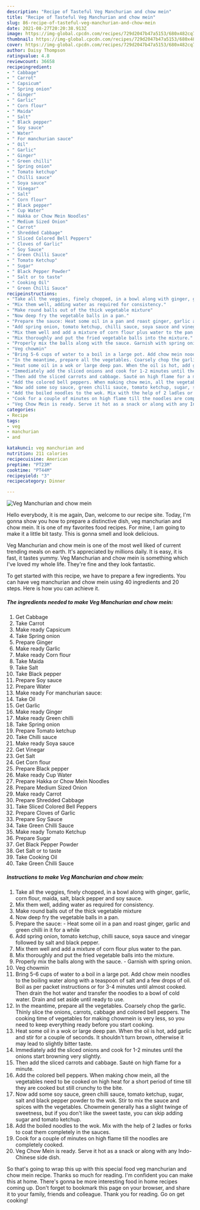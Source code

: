 ```yaml
---
description: "Recipe of Tasteful Veg Manchurian and chow mein"
title: "Recipe of Tasteful Veg Manchurian and chow mein"
slug: 86-recipe-of-tasteful-veg-manchurian-and-chow-mein
date: 2021-08-27T20:20:38.913Z
image: https://img-global.cpcdn.com/recipes/729d2047b47a5153/680x482cq70/veg-manchurian-and-chow-mein-recipe-main-photo.jpg
thumbnail: https://img-global.cpcdn.com/recipes/729d2047b47a5153/680x482cq70/veg-manchurian-and-chow-mein-recipe-main-photo.jpg
cover: https://img-global.cpcdn.com/recipes/729d2047b47a5153/680x482cq70/veg-manchurian-and-chow-mein-recipe-main-photo.jpg
author: Daisy Thompson
ratingvalue: 4.8
reviewcount: 36658
recipeingredient:
- " Cabbage"
- " Carrot"
- " Capsicum"
- " Spring onion"
- " Ginger"
- " Garlic"
- " Corn flour"
- " Maida"
- " Salt"
- " Black pepper"
- " Soy sauce"
- " Water"
- " For manchurian sauce"
- " Oil"
- " Garlic"
- " Ginger"
- " Green chilli"
- " Spring onion"
- " Tomato ketchup"
- " Chilli sauce"
- " Soya sauce"
- " Vinegar"
- " Salt"
- " Corn flour"
- " Black pepper"
- " Cup Water"
- " Hakka or Chow Mein Noodles"
- " Medium Sized Onion"
- " Carrot"
- " Shredded Cabbage"
- " Sliced Colored Bell Peppers"
- " Cloves of Garlic"
- " Soy Sauce"
- " Green Chilli Sauce"
- " Tomato Ketchup"
- " Sugar"
- " Black Pepper Powder"
- " Salt or to taste"
- " Cooking Oil"
- " Green Chilli Sauce"
recipeinstructions:
- "Take all the veggies, finely chopped, in a bowl along with ginger, garlic, corn flour, maida, salt, black pepper and soy sauce."
- "Mix them well, adding water as required for consistency."
- "Make round balls out of the thick vegetable mixture"
- "Now deep fry the vegetable balls in a pan."
- "Prepare the sauce: Heat some oil in a pan and roast ginger, garlic and green chilli in it for a while"
- "Add spring onion, tomato ketchup, chilli sauce, soya sauce and vinegar followed by salt and black pepper."
- "Mix them well and add a mixture of corn flour plus water to the pan."
- "Mix thoroughly and put the fried vegetable balls into the mixture."
- "Properly mix the balls along with the sauce. Garnish with spring onion."
- "Veg chowmin"
- "Bring 5-6 cups of water to a boil in a large pot. Add chow mein noodles to the boiling water along with a teaspoon of salt and a few drops of oil. Boil as per packet instructions or for 3-4 minutes until almost cooked. Then drain the hot water and transfer the noodles to a bowl of cold water. Drain and set aside until ready to use."
- "In the meantime, prepare all the vegetables. Coarsely chop the garlic. Thinly slice the onions, carrots, cabbage and colored bell peppers. The cooking time of vegetables for making chowmein is very less, so you need to keep everything ready before you start cooking."
- "Heat some oil in a wok or large deep pan. When the oil is hot, add garlic and stir for a couple of seconds. It shouldn&#39;t turn brown, otherwise it may lead to slightly bitter taste."
- "Immediately add the sliced onions and cook for 1-2 minutes until the onions start browning very slightly."
- "Then add the sliced carrots and cabbage. Sauté on high flame for a minute."
- "Add the colored bell peppers. When making chow mein, all the vegetables need to be cooked on high heat for a short period of time till they are cooked but still crunchy to the bite."
- "Now add some soy sauce, green chilli sauce, tomato ketchup, sugar, salt and black pepper powder to the wok. Stir to mix the sauce and spices with the vegetables. Chowmein generally has a slight twinge of sweetness, but if you don&#39;t like the sweet taste, you can skip adding sugar and tomato ketchup."
- "Add the boiled noodles to the wok. Mix with the help of 2 ladles or forks to coat them completely in the sauces."
- "Cook for a couple of minutes on high flame till the noodles are completely cooked."
- "Veg Chow Mein is ready. Serve it hot as a snack or along with any Indo-Chinese side dish."
categories:
- Recipe
tags:
- veg
- manchurian
- and

katakunci: veg manchurian and 
nutrition: 211 calories
recipecuisine: American
preptime: "PT23M"
cooktime: "PT44M"
recipeyield: "3"
recipecategory: Dinner

---
```



![Veg Manchurian and chow mein](https://img-global.cpcdn.com/recipes/729d2047b47a5153/680x482cq70/veg-manchurian-and-chow-mein-recipe-main-photo.jpg)

Hello everybody, it is me again, Dan, welcome to our recipe site. Today, I'm gonna show you how to prepare a distinctive dish, veg manchurian and chow mein. It is one of my favorites food recipes. For mine, I am going to make it a little bit tasty. This is gonna smell and look delicious.

Veg Manchurian and chow mein is one of the most well liked of current trending meals on earth. It's appreciated by millions daily. It is easy, it is fast, it tastes yummy. Veg Manchurian and chow mein is something which I've loved my whole life. They're fine and they look fantastic.




To get started with this recipe, we have to prepare a few ingredients. You can have veg manchurian and chow mein using 40 ingredients and 20 steps. Here is how you can achieve it.

<!--inarticleads1-->

##### The ingredients needed to make Veg Manchurian and chow mein:

1. Get  Cabbage
1. Take  Carrot
1. Make ready  Capsicum
1. Take  Spring onion
1. Prepare  Ginger
1. Make ready  Garlic
1. Make ready  Corn flour
1. Take  Maida
1. Take  Salt
1. Take  Black pepper
1. Prepare  Soy sauce
1. Prepare  Water
1. Make ready  For manchurian sauce:
1. Take  Oil
1. Get  Garlic
1. Make ready  Ginger
1. Make ready  Green chilli
1. Take  Spring onion
1. Prepare  Tomato ketchup
1. Take  Chilli sauce
1. Make ready  Soya sauce
1. Get  Vinegar
1. Get  Salt
1. Get  Corn flour
1. Prepare  Black pepper
1. Make ready  Cup Water
1. Prepare  Hakka or Chow Mein Noodles
1. Prepare  Medium Sized Onion
1. Make ready  Carrot
1. Prepare  Shredded Cabbage
1. Take  Sliced Colored Bell Peppers
1. Prepare  Cloves of Garlic
1. Prepare  Soy Sauce
1. Take  Green Chilli Sauce
1. Make ready  Tomato Ketchup
1. Prepare  Sugar
1. Get  Black Pepper Powder
1. Get  Salt or to taste
1. Take  Cooking Oil
1. Take  Green Chilli Sauce




<!--inarticleads2-->

##### Instructions to make Veg Manchurian and chow mein:

1. Take all the veggies, finely chopped, in a bowl along with ginger, garlic, corn flour, maida, salt, black pepper and soy sauce.
1. Mix them well, adding water as required for consistency.
1. Make round balls out of the thick vegetable mixture
1. Now deep fry the vegetable balls in a pan.
1. Prepare the sauce: - Heat some oil in a pan and roast ginger, garlic and green chilli in it for a while
1. Add spring onion, tomato ketchup, chilli sauce, soya sauce and vinegar followed by salt and black pepper.
1. Mix them well and add a mixture of corn flour plus water to the pan.
1. Mix thoroughly and put the fried vegetable balls into the mixture.
1. Properly mix the balls along with the sauce. - Garnish with spring onion.
1. Veg chowmin
1. Bring 5-6 cups of water to a boil in a large pot. Add chow mein noodles to the boiling water along with a teaspoon of salt and a few drops of oil. Boil as per packet instructions or for 3-4 minutes until almost cooked. Then drain the hot water and transfer the noodles to a bowl of cold water. Drain and set aside until ready to use.
1. In the meantime, prepare all the vegetables. Coarsely chop the garlic. Thinly slice the onions, carrots, cabbage and colored bell peppers. The cooking time of vegetables for making chowmein is very less, so you need to keep everything ready before you start cooking.
1. Heat some oil in a wok or large deep pan. When the oil is hot, add garlic and stir for a couple of seconds. It shouldn&#39;t turn brown, otherwise it may lead to slightly bitter taste.
1. Immediately add the sliced onions and cook for 1-2 minutes until the onions start browning very slightly.
1. Then add the sliced carrots and cabbage. Sauté on high flame for a minute.
1. Add the colored bell peppers. When making chow mein, all the vegetables need to be cooked on high heat for a short period of time till they are cooked but still crunchy to the bite.
1. Now add some soy sauce, green chilli sauce, tomato ketchup, sugar, salt and black pepper powder to the wok. Stir to mix the sauce and spices with the vegetables. Chowmein generally has a slight twinge of sweetness, but if you don&#39;t like the sweet taste, you can skip adding sugar and tomato ketchup.
1. Add the boiled noodles to the wok. Mix with the help of 2 ladles or forks to coat them completely in the sauces.
1. Cook for a couple of minutes on high flame till the noodles are completely cooked.
1. Veg Chow Mein is ready. Serve it hot as a snack or along with any Indo-Chinese side dish.




So that's going to wrap this up with this special food veg manchurian and chow mein recipe. Thanks so much for reading. I'm confident you can make this at home. There's gonna be more interesting food in home recipes coming up. Don't forget to bookmark this page on your browser, and share it to your family, friends and colleague. Thank you for reading. Go on get cooking!
